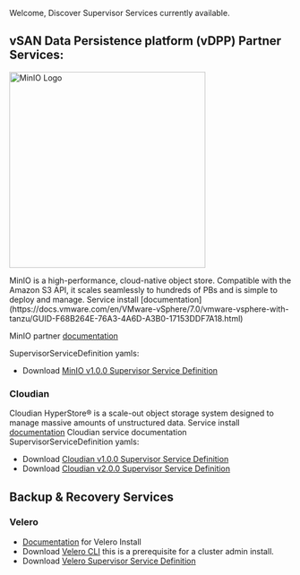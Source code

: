 Welcome, Discover Supervisor Services currently available.

## vSAN Data Persistence platform (vDPP) Partner Services: 

<p align="left">
  <img src="https://github.com/vsphere-tmm/Supervisor-Services/blob/main/minio%20logo.svg" width="350" title="MinIO Logo">
</p>
MinIO is a high-performance, cloud-native object store. Compatible with the Amazon S3 API, it scales seamlessly to hundreds of PBs and is simple to deploy and manage.
Service install [documentation](https://docs.vmware.com/en/VMware-vSphere/7.0/vmware-vsphere-with-tanzu/GUID-F68B264E-76A3-4A6D-A3B0-17153DDF7A18.html)

MinIO partner [documentation](https://docs.min.io/minio/vsphere/core-concepts/core-concepts.html) 

SupervisorServiceDefinition yamls:
 - Download [MinIO v1.0.0 Supervisor Service Definition](https://vmwaresaas.jfrog.io/artifactory/vDPP-Partner-YAML/MinIO/MinIO/SupervisorService/1.0.0/minio-supervisorservice-1.0.0.yaml)

### Cloudian
Cloudian HyperStore® is a scale-out object storage system designed to manage massive amounts of unstructured data.
Service install [documentation](https://docs.vmware.com/en/VMware-vSphere/7.0/vmware-vsphere-with-tanzu/GUID-F68B264E-76A3-4A6D-A3B0-17153DDF7A18.html) 
Cloudian service documentation
SupervisorServiceDefinition yamls:
  - Download [Cloudian v1.0.0 Supervisor Service Definition](https://vmwaresaas.jfrog.io/artifactory/vDPP-Partner-YAML/Cloudian/Hyperstore/SupervisorService/1.0.0/hyperstore-supervisorservice-1.0.0.yaml)
  - Download [Cloudian v2.0.0 Supervisor Service Definition](https://vmwaresaas.jfrog.io/artifactory/vDPP-Partner-YAML/Cloudian/Hyperstore/SupervisorService/2.0.0/hyperstore-supervisorservice-2.0.0.yaml)

## Backup & Recovery Services
### Velero
- [Documentation](https://github.com/vmware-tanzu/velero-plugin-for-vsphere/blob/main/docs/supervisor.md) for Velero Install
- Download [Velero CLI](https://github.com/vmware-tanzu/velero-plugin-for-vsphere/releases/download/v1.1.0/velero-vsphere-1.1.0-linux-amd64.tar.gz) this is a prerequisite for a cluster admin install. 
- Download [Velero Supervisor Service Definition](https://vmwaresaas.jfrog.io/ui/repos/tree/General/vDPP-Partner-YAML)


